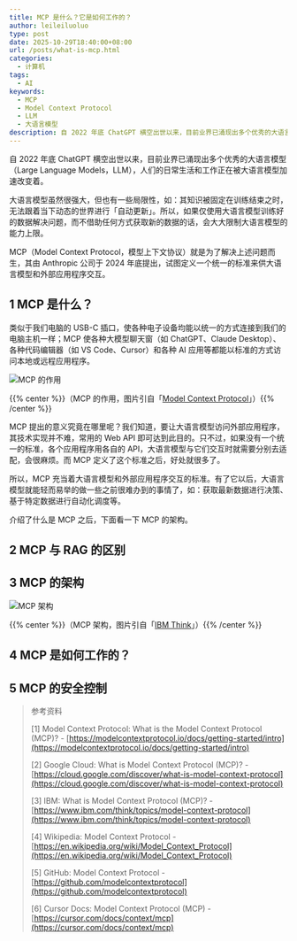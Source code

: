 ```yaml
---
title: MCP 是什么？它是如何工作的？
author: leileiluoluo
type: post
date: 2025-10-29T18:40:00+08:00
url: /posts/what-is-mcp.html
categories:
  - 计算机
tags:
  - AI
keywords:
  - MCP
  - Model Context Protocol
  - LLM
  - 大语言模型
description: 自 2022 年底 ChatGPT 横空出世以来，目前业界已涌现出多个优秀的大语言模型（Large Language Models，LLM），人们的日常生活和工作正在被大语言模型加速改变着。大语言模型虽然很强大，但也有一些局限性，如：其知识被固定在训练结束之时，无法跟着当下动态的世界进行「自动更新」。所以，如果仅使用大语言模型训练好的数据解决问题，而不借助任何方式获取新的数据的话，会大大限制大语言模型的能力上限。
---
```


自 2022 年底 ChatGPT 横空出世以来，目前业界已涌现出多个优秀的大语言模型（Large Language Models，LLM），人们的日常生活和工作正在被大语言模型加速改变着。

大语言模型虽然很强大，但也有一些局限性，如：其知识被固定在训练结束之时，无法跟着当下动态的世界进行「自动更新」。所以，如果仅使用大语言模型训练好的数据解决问题，而不借助任何方式获取新的数据的话，会大大限制大语言模型的能力上限。

<!--more-->

MCP（Model Context Protocol，模型上下文协议）就是为了解决上述问题而生，其由 Anthropic 公司于 2024 年底提出，试图定义一个统一的标准来供大语言模型和外部应用程序交互。

## 1 MCP 是什么？

类似于我们电脑的 USB-C 插口，使各种电子设备均能以统一的方式连接到我们的电脑主机一样；MCP 使各种大模型聊天窗（如 ChatGPT、Claude Desktop）、各种代码编辑器（如 VS Code、Cursor）和各种 AI 应用等都能以标准的方式访问本地或远程应用程序。

![MCP 的作用](https://leileiluoluo.github.io/static/images/uploads/2025/10/mcp-simple-diagram.png)

{{% center %}}（MCP 的作用，图片引自「[Model Context Protocol](https://modelcontextprotocol.io/docs/getting-started/intro)」）{{% /center %}}

MCP 提出的意义究竟在哪里呢？我们知道，要让大语言模型访问外部应用程序，其技术实现并不难，常用的 Web API 即可达到此目的。只不过，如果没有一个统一的标准，各个应用程序用各自的 API，大语言模型与它们交互时就需要分别去适配，会很麻烦。而 MCP 定义了这个标准之后，好处就很多了。

所以，MCP 充当着大语言模型和外部应用程序交互的标准。有了它以后，大语言模型就能轻而易举的做一些之前很难办到的事情了，如：获取最新数据进行决策、基于特定数据进行自动化调度等。

介绍了什么是 MCP 之后，下面看一下 MCP 的架构。

## 2 MCP 与 RAG 的区别

## 3 MCP 的架构

![MCP 架构](https://leileiluoluo.github.io/static/images/uploads/2025/10/model-context-protocol-architecture.png)

{{% center %}}（MCP 架构，图片引自「[IBM Think](https://www.ibm.com/think/topics/model-context-protocol)」）{{% /center %}}

## 4 MCP 是如何工作的？

## 5 MCP 的安全控制

> 参考资料
>
> [1] Model Context Protocol: What is the Model Context Protocol (MCP)? - [https://modelcontextprotocol.io/docs/getting-started/intro](https://modelcontextprotocol.io/docs/getting-started/intro)
>
> [2] Google Cloud: What is Model Context Protocol (MCP)? - [https://cloud.google.com/discover/what-is-model-context-protocol](https://cloud.google.com/discover/what-is-model-context-protocol)
>
> [3] IBM: What is Model Context Protocol (MCP)? - [https://www.ibm.com/think/topics/model-context-protocol](https://www.ibm.com/think/topics/model-context-protocol)
>
> [4] Wikipedia: Model Context Protocol - [https://en.wikipedia.org/wiki/Model_Context_Protocol](https://en.wikipedia.org/wiki/Model_Context_Protocol)
>
> [5] GitHub: Model Context Protocol - [https://github.com/modelcontextprotocol](https://github.com/modelcontextprotocol)
>
> [6] Cursor Docs: Model Context Protocol (MCP) - [https://cursor.com/docs/context/mcp](https://cursor.com/docs/context/mcp)
